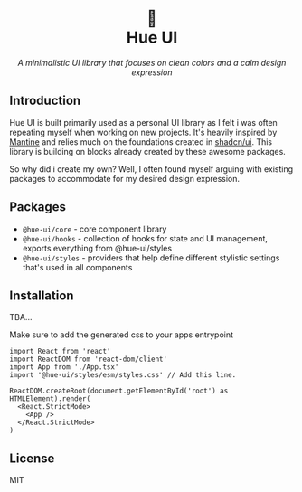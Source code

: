 <h1 align="center">
  &#128133;<br>
  Hue UI
</h1>

<p align="center">
  <em>
    A minimalistic UI library that focuses on clean colors and a calm design expression
  </em>
</p>

## Introduction

Hue UI is built primarily used as a personal UI library as I felt i was often repeating myself when working on new projects. It's heavily inspired by [Mantine](https://github.com/mantinedev/mantine) and relies much on the foundations created in [shadcn/ui](https://ui.shadcn.com/). This library is building on blocks already created by these awesome packages.

So why did i create my own? Well, I often found myself arguing with existing packages to accommodate for my desired design expression.

## Packages

- `@hue-ui/core` - core component library
- `@hue-ui/hooks` - collection of hooks for state and UI management, exports everything from @hue-ui/styles
- `@hue-ui/styles` - providers that help define different stylistic settings that's used in all components

## Installation

TBA...

Make sure to add the generated css to your apps entrypoint

```
import React from 'react'
import ReactDOM from 'react-dom/client'
import App from './App.tsx'
import '@hue-ui/styles/esm/styles.css' // Add this line.

ReactDOM.createRoot(document.getElementById('root') as HTMLElement).render(
  <React.StrictMode>
    <App />
  </React.StrictMode>
)
```

## License

MIT
